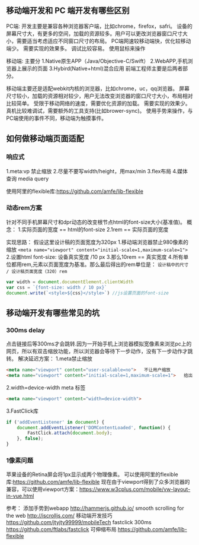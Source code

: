 ## 移动端开发和 PC 端开发有哪些区别

PC端:
开发主要是兼容各种浏览器客户端，比如chrome，firefox，safri。
设备的屏幕尺寸大，有更多的空间，加载的资源较多。用户可以更改浏览器窗口尺寸大小，需要适当考虑适应不同窗口尺寸的布局。
PC端网速较移动端快，优化较移动端少。
需要实现的效果多。
调试比较容易。
使用鼠标来操作

移动端:
主要分
1.Native原生APP（Java/Objective-C/Swift）
2.WebAPP,手机浏览器上展示的页面
3.Hybird(Native+html)混合应用
前端工程师主要是后两者部分。

移动端主要还是适配webkit内核的浏览器，比如chrome，uc，qq浏览器。
屏幕尺寸较小，加载的资源相对较少，用户无法改变浏览器的窗口尺寸大小，布局相对比较简单。
受限于移动网络的速度，需要优化资源的加载。
需要实现的效果少。
真机比较难调试，需要额外的工具支持(比如brower-sync)。
使用手势来操作，与PC端使用的事件不同，移动端为触摸事件。

## 如何做移动端页面适配

### 响应式

1.meta:vp 禁止缩放
2.尽量不要写width/height，用max/min
3.flex布局
4.媒体查询 media query

使用阿里的flexible库:https://github.com/amfe/lib-flexible

### 动态rem方案

针对不同手机屏幕尺寸和dpr动态的改变根节点html的font-size大小(基准值)。
概念：
1.实际页面的宽度 == html的font-size
2.1rem == 实际页面的宽度

实现思路：
假设这里设计稿的页面宽度为320px
1.移动端浏览器禁止980像素的缩放
`<meta name="viewport" content="initial-scale=1,maximum-scale=1">`
2.设置html font-size: 设备真实宽度 /10 px
3.那么10rem == 真实宽度
4.所有单位都用rem,元素以页面宽度为基准。那么最后得出的rem单位是：
`设计稿中的尺寸 / 设计稿页面宽度（320）rem`

```javascript
var width = document.documentElement.clientWidth
var css = `{font-size: width / 10 px}`
document.write(`<style>${css}</style>`) //js设置页面的font-size
```

## 移动端开发有哪些常见的坑

### 300ms delay

点击链接后等300ms才会跳转.因为一开始手机上浏览器模拟宽像素来浏览pc上的网页，所以有双击缩放功能，所以浏览器会等待下一步动作，没有下一步动作才跳转。
解决延迟方案：
1.meta禁止缩放

```html
<meta name="viewport" content="user-scalable=no">   不让用户缩放
<meta name="viewport" content="initial-scale=1,maximum-scale=1">   给出合适的缩放比例
```

2.width=device-width meta 标签

```html
<meta name="viewport" content="width=device-width">
```

3.FastClick库

```javascript
if ('addEventListener' in document) {
    document.addEventListener('DOMContentLoaded', function() {
        FastClick.attach(document.body);
    }, false);
}
```

### 1像素问题

苹果设备的Retina屏会将1px显示成两个物理像素。
可以使用阿里的flexible库:https://github.com/amfe/lib-flexible
现在由于viewport得到了众多浏览器的兼容，可以使用viewport方案：https://www.w3cplus.com/mobile/vw-layout-in-vue.html

参考：
添加手势到webapp http://hammerjs.github.io/
smooth scrolling for the web http://iscrolljs.com/
移动端开发技巧 https://github.com/jtyjty99999/mobileTech
fastclick 300ms  https://github.com/ftlabs/fastclick
可伸缩布局 https://github.com/amfe/lib-flexible